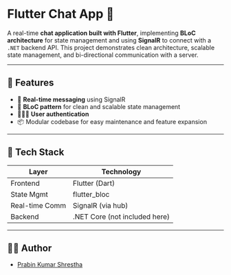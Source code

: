 # Flutter Chat App 💬

A real-time **chat application built with Flutter**, implementing **BLoC architecture** for state management and using **SignalR** to connect with a `.NET` backend API. This project demonstrates clean architecture, scalable state management, and bi-directional communication with a server.

---

## 🚀 Features

* 🔁 **Real-time messaging** using SignalR
* 🧠 **BLoC pattern** for clean and scalable state management
* 🧑‍🤝‍🧑 **User authentication**
* 📦 Modular codebase for easy maintenance and feature expansion

---

## 🧰 Tech Stack

| Layer          | Technology                    |
| -------------- | ----------------------------- |
| Frontend       | Flutter (Dart)                |
| State Mgmt     | flutter\_bloc                 |
| Real-time Comm | SignalR (via hub)             |
| Backend        | .NET Core (not included here) |

---

## 👨‍💻 Author

* [Prabin Kumar Shrestha](https://github.com/prabinKshrestha)
